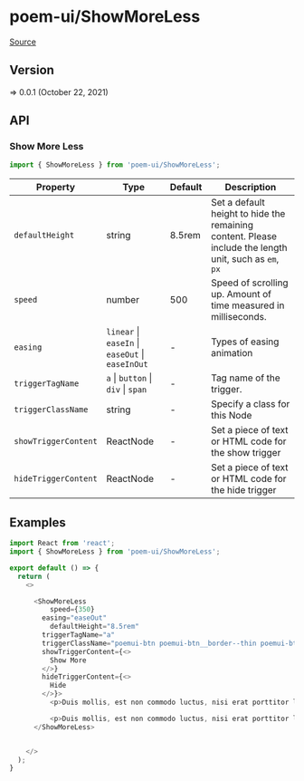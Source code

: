 # poem-ui/ShowMoreLess

[Source](https://github.com/xizon/poem-ui/tree/main/src/ShowMoreLess)

## Version

=> 0.0.1 (October 22, 2021)

## API

### Show More Less
```js
import { ShowMoreLess } from 'poem-ui/ShowMoreLess';
```
| Property | Type | Default | Description |
| --- | --- | --- | --- |
| `defaultHeight` | string  | 8.5rem | Set a default height to hide the remaining content. Please include the length unit, such as `em`, `px` |
| `speed` | number  | 500| Speed of scrolling up. Amount of time measured in milliseconds. |
| `easing` | `linear` \| `easeIn` \| `easeOut` \| `easeInOut` | - | Types of easing animation |
| `triggerTagName` | `a` \| `button` \| `div` \| `span`  | - | Tag name of the trigger. |
| `triggerClassName` | string  | - | Specify a class for this Node |
| `showTriggerContent` | ReactNode  | - | Set a piece of text or HTML code for the show trigger |
| `hideTriggerContent` | ReactNode  | - | Set a piece of text or HTML code for the hide trigger |



## Examples

```js
import React from 'react';
import { ShowMoreLess } from 'poem-ui/ShowMoreLess';

export default () => {
  return (
    <>

      <ShowMoreLess 
          speed={350}
        easing="easeOut"
          defaultHeight="8.5rem"
        triggerTagName="a" 
        triggerClassName="poemui-btn poemui-btn__border--thin poemui-btn__size--s poemui-btn__bg--secondary is-pill is-fill-white" 
        showTriggerContent={<>
          Show More
        </>}
        hideTriggerContent={<>
          Hide
        </>}>
          <p>Duis mollis, est non commodo luctus, nisi erat porttitor ligula, eget lacinia odio sem nec elit. Cras mattis consectetur purus sit amet fermentum. Morbi leo risus, porta ac consectetur ac, vestibulum at eros. Praesent commodo cursus magna, vel scelerisque nisl consectetur et. Duis mollis, est non commodo luctus, nisi erat porttitor ligula, eget lacinia odio sem nec elit. Cras mattis consectetur purus sit amet fermentum. Morbi leo risus, porta ac consectetur ac, vestibulum at eros. Praesent commodo cursus magna, vel scelerisque nisl consectetur et. Duis mollis, est non commodo luctus, nisi erat porttitor ligula, eget lacinia odio sem nec elit. Cras mattis consectetur purus sit amet fermentum. Morbi leo risus, porta ac consectetur ac, vestibulum at eros. Praesent commodo cursus magna, vel scelerisque nisl consectetur et.</p>	

          <p>Duis mollis, est non commodo luctus, nisi erat porttitor ligula, eget lacinia odio sem nec elit. Cras mattis consectetur purus sit amet fermentum. Morbi leo risus, porta ac consectetur ac, vestibulum at eros. Praesent commodo cursus magna, vel scelerisque nisl consectetur et. Duis mollis, est non commodo luctus, nisi erat porttitor ligula, eget lacinia odio sem nec elit. Cras mattis consectetur purus sit amet fermentum. Morbi leo risus, porta ac consectetur ac, vestibulum at eros. Praesent commodo cursus magna, vel scelerisque nisl consectetur et. Duis mollis, est non commodo luctus, nisi erat porttitor ligula, eget lacinia odio sem nec elit. Cras mattis consectetur purus sit amet fermentum. Morbi leo risus, porta ac consectetur ac, vestibulum at eros. Praesent commodo cursus magna, vel scelerisque nisl consectetur et.</p>
      </ShowMoreLess>


    </>
  );
}

```